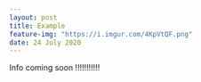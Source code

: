 ```yaml
---
layout: post
title: Example
feature-img: "https://i.imgur.com/4KpVtQF.png"
date: 24 July 2020
---
```


Info coming soon !!!!!!!!!!!